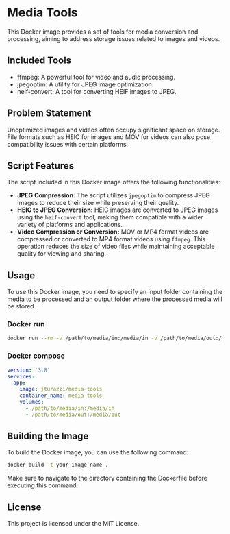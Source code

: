 # Media Tools

This Docker image provides a set of tools for media conversion and processing, aiming to address storage issues related to images and videos.

## Included Tools

- ffmpeg: A powerful tool for video and audio processing.
- jpegoptim: A utility for JPEG image optimization.
- heif-convert: A tool for converting HEIF images to JPEG.

## Problem Statement

Unoptimized images and videos often occupy significant space on storage. File formats such as HEIC for images and MOV for videos can also pose compatibility issues with certain platforms.

## Script Features

The script included in this Docker image offers the following functionalities:

- **JPEG Compression:** The script utilizes `jpegoptim` to compress JPEG images to reduce their size while preserving their quality.
- **HEIC to JPEG Conversion:** HEIC images are converted to JPEG images using the `heif-convert` tool, making them compatible with a wider variety of platforms and applications.
- **Video Compression or Conversion:** MOV or MP4 format videos are compressed or converted to MP4 format videos using `ffmpeg`. This operation reduces the size of video files while maintaining acceptable quality for viewing and sharing.

## Usage

To use this Docker image, you need to specify an input folder containing the media to be processed and an output folder where the processed media will be stored.

### Docker run
```bash
docker run --rm -v /path/to/media/in:/media/in -v /path/to/media/out:/media/out jturazzi/media-tools
```

### Docker compose
```yml
version: '3.8'
services:
  app:
    image: jturazzi/media-tools
    container_name: media-tools
    volumes:
      - /path/to/media/in:/media/in
      - /path/to/media/out:/media/out
```

## Building the Image

To build the Docker image, you can use the following command:
```bash
docker build -t your_image_name .
```

Make sure to navigate to the directory containing the Dockerfile before executing this command.

## License

This project is licensed under the MIT License.
